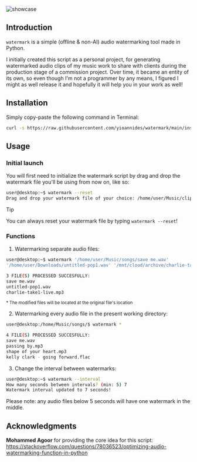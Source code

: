 ![showcase](https://github.com/user-attachments/assets/63dbd3d9-218b-40b1-b5a0-1f86a33714f4)

## Introduction

`watermark` is a simple (offline & non-AI) audio watermarking tool made in Python.

I initially created this script as a personal project, for generating watermarked audio clips of my music work to share with clients during the production stage of a commission project.
Over time, it became an entity of its own, so even though I'm not a programmer by any means, I figured I might as well release it and hopefully it will help you in your work as well!

## Installation

Simply copy-paste the following command in Terminal:
```sh
curl -s https://raw.githubusercontent.com/yioannides/watermark/main/install.sh | bash
```
## Usage

### Initial launch

You will first need to initialize the watermark script by drag and drop the watermark file you'll be using from now on, like so:

```sh
user@desktop:~$ watermark --reset
Drag and drop your watermark file of your choice: /home/user/Music/clips/watermark1.wav
```
> [!TIP]
> You can always reset your watermark file by typing `watermark --reset`!

### Functions

1. Watermarking separate audio files:
```sh
user@desktop:~$ watermark '/home/user/Music/songs/save me.wav'
'/home/user/Downloads/untitled-pop1.wav' '/mnt/cloud/archive/charlie-take1-live.mp3'

3 FILE(S) PROCESSED SUCCESFULLY:
save me.wav
untitled-pop1.wav
charlie-take1-live.mp3
```
<sup>* The modified files will be located at the original file's location

2. Watermarking every audio file in the present working directory:
```sh
user@desktop:/home/Music/songs/$ watermark *

4 FILE(S) PROCESSED SUCCESFULLY:
save me.wav
passing by.mp3
shape of your heart.mp3
kelly clark - going forward.flac
```
3. Change the interval between watermarks:
```sh
user@desktop:~$ watermark --interval
How many seconds between intervals? (min: 5) 7
Watermark interval updated to 7 seconds!
```
Please note: any audio files below 5 seconds will have one watermark in the middle.

## Acknowledgments

<b>Mohammed Agoor</b> for providing the core idea for this script: https://stackoverflow.com/questions/78036523/optimizing-audio-watermarking-function-in-python
